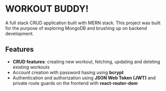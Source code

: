 # WORKOUT BUDDY!

A full stack CRUD application built with MERN stack. This project was built for the purpose of exploring MongoDB and brushing up on backend development.

## Features

- **CRUD features**: creating new workout, fetching, updating and deleting existing workouts
- Account creation with password hasing using **bcrypt**
- Authentication and authorization using **JSON Web Token (JWT)** and private route guards on the frontend with **react-router-dom**
